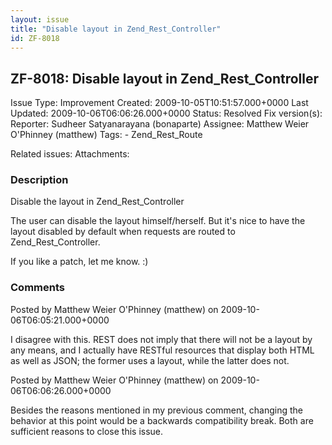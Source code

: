 ```yaml
---
layout: issue
title: "Disable layout in Zend_Rest_Controller"
id: ZF-8018
---
```


ZF-8018: Disable layout in Zend\_Rest\_Controller
-------------------------------------------------

 Issue Type: Improvement Created: 2009-10-05T10:51:57.000+0000 Last Updated: 2009-10-06T06:06:26.000+0000 Status: Resolved Fix version(s): 
 Reporter:  Sudheer Satyanarayana (bonaparte)  Assignee:  Matthew Weier O'Phinney (matthew)  Tags: - Zend\_Rest\_Route
 
 Related issues: 
 Attachments: 
### Description

Disable the layout in Zend\_Rest\_Controller

The user can disable the layout himself/herself. But it's nice to have the layout disabled by default when requests are routed to Zend\_Rest\_Controller.

If you like a patch, let me know. :)

 

 

### Comments

Posted by Matthew Weier O'Phinney (matthew) on 2009-10-06T06:05:21.000+0000

I disagree with this. REST does not imply that there will not be a layout by any means, and I actually have RESTful resources that display both HTML as well as JSON; the former uses a layout, while the latter does not.

 

 

Posted by Matthew Weier O'Phinney (matthew) on 2009-10-06T06:06:26.000+0000

Besides the reasons mentioned in my previous comment, changing the behavior at this point would be a backwards compatibility break. Both are sufficient reasons to close this issue.

 

 